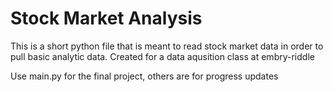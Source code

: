 # Stock Market Analysis

This is a short python file that is meant to read stock market data
in order to pull basic analytic data. Created for a data aqusition 
class at embry-riddle

Use main.py for the final project, others are for progress updates
